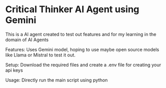 # Critical Thinker AI Agent using Gemini

This is a AI agent created to test out features and for my learning in the domain of AI Agents

Features: Uses Gemini model, hoping to use maybe open source models like Llama or Mistral to test it out.

Setup: Download the required files and create a .env file for creating your api keys

Usage: Directly run the main script using python

